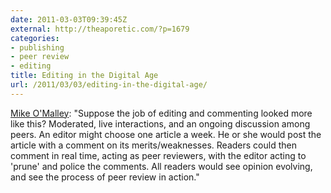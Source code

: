 ```yaml
---
date: 2011-03-03T09:39:45Z
external: http://theaporetic.com/?p=1679
categories:
- publishing
- peer review
- editing
title: Editing in the Digital Age
url: /2011/03/03/editing-in-the-digital-age/
---
```


<a href="http://theaporetic.com/?p=1679">Mike O'Malley</a>: "Suppose the job of editing and commenting looked more like this? Moder­ated, live interactions, and an ongoing discussion among peers. An editor might choose one article a week. He or she would post the article with a com­ment on its merits/weaknesses. Readers could then comment in real time, acting as peer reviewers, with the editor acting to 'prune' and police the com­ments.  All readers would see opinion evolving, and see the process of peer review in action."
